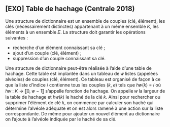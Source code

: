 ## [EXO] Table de hachage (Centrale 2018)

Une structure de dictionnaire est un ensemble de couples (clé, élément), les clés (nécessairement distinctes)
appartenant à un même ensemble 𝐾, les éléments à un ensemble 𝐸. La structure doit garantir les opérations
suivantes :

- recherche d’un élément connaissant sa clé ;
- ajout d’un couple (clé, élément) ;
- suppression d’un couple connaissant sa clé.

Une structure de dictionnaire peut-être réalisée à l’aide d’une table de hachage. Cette table est implantée dans
un tableau de 𝑤 listes (appelées alvéoles) de couples (clé, élément). Ce tableau est organisé de façon à ce que la
liste d’indice 𝑖 contienne tous les couples (𝑘, 𝑒) tels que ℎ𝑤(𝑘) = 𝑖 où ℎ𝑤 : 𝐾 → ⟦0, 𝑤 − 1⟧ s’appelle fonction de
hachage. On appelle 𝑤 la largeur de la table de hachage et ℎ𝑤(𝑘) le haché de la clé 𝑘.
Ainsi pour rechercher ou supprimer l’élément de clé 𝑘, on commence par calculer son haché qui détermine
l’alvéole adéquate et on est alors ramené à une action sur la liste correspondante. De même pour ajouter un
nouvel élément au dictionnaire on l’ajoute à l’alvéole indiquée par le haché de sa clé.
